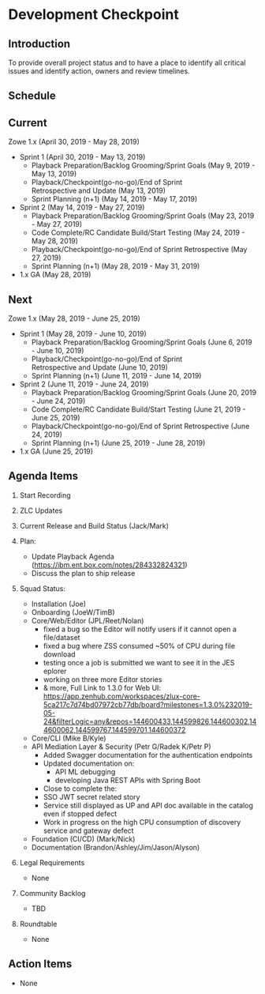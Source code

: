 # Development Checkpoint

Introduction
------------
To provide overall project status and to have a place to identify all critical issues and identify action, owners and review timelines.

Schedule
--------

Current
-------

Zowe 1.x (April 30, 2019 - May 28, 2019)
- Sprint 1 (April 30, 2019 - May 13, 2019)
  - Playback Preparation/Backlog Grooming/Sprint Goals (May 9, 2019 - May 13, 2019)
  - Playback/Checkpoint(go-no-go)/End of Sprint Retrospective and Update (May 13, 2019)
  - Sprint Planning (n+1) (May 14, 2019 - May 17, 2019)
- Sprint 2 (May 14, 2019 - May 27, 2019)
  - Playback Preparation/Backlog Grooming/Sprint Goals (May 23, 2019 - May 27, 2019)
  - Code Complete/RC Candidate Build/Start Testing (May 24, 2019 - May 28, 2019)
  - Playback/Checkpoint(go-no-go)/End of Sprint Retrospective (May 27, 2019)
  - Sprint Planning (n+1) (May 28, 2019 - May 31, 2019)
- 1.x GA (May 28, 2019)

Next
----
Zowe 1.x (May 28, 2019 - June 25, 2019)
- Sprint 1 (May 28, 2019 - June 10, 2019)
   - Playback Preparation/Backlog Grooming/Sprint Goals (June 6, 2019 - June 10, 2019)
   - Playback/Checkpoint(go-no-go)/End of Sprint Retrospective and Update (June 10, 2019)
   - Sprint Planning (n+1) (June 11, 2019 - June 14, 2019)
- Sprint 2 (June 11, 2019 - June 24, 2019)
   - Playback Preparation/Backlog Grooming/Sprint Goals (June 20, 2019 - June 24, 2019)
   - Code Complete/RC Candidate Build/Start Testing (June 21, 2019 - June 25, 2019)
   - Playback/Checkpoint(go-no-go)/End of Sprint Retrospective (June 24, 2019)
   - Sprint Planning (n+1) (June 25, 2019 - June 28, 2019)
- 1.x GA (June 25, 2019)


Agenda Items
------------
1. Start Recording
2. ZLC Updates
3. Current Release and Build Status (Jack/Mark)
4. Plan:
    - Update Playback Agenda (https://ibm.ent.box.com/notes/284332824321)
    - Discuss the plan to ship release
5. Squad Status:
    - Installation (Joe)
    - Onboarding (JoeW/TimB)
    - Core/Web/Editor (JPL/Reet/Nolan)
      - fixed a bug so the Editor will notify users if it cannot open a file/dataset
      - fixed a bug where ZSS consumed ~50% of CPU during file download
      - testing once a job is submitted we want to see it in the JES eplorer
      - working on three more Editor stories 
      - & more, Full Link to 1.3.0 for Web UI: https://app.zenhub.com/workspaces/zlux-core-5ca217c7d74bd07972cb77db/board?milestones=1.3.0%232019-05-24&filterLogic=any&repos=144600433,144599826,144600302,144600062,144599767,144599701,144600372
    - Core/CLI (Mike B/Kyle)
    - API Mediation Layer & Security (Petr G/Radek K/Petr P)
      - Added Swagger documentation for the authentication endpoints 
      - Updated documentation on: 
        - API ML debugging
        - developing Java REST APIs with Spring Boot  
      - Close to complete the: 
       - SSO JWT secret related story
       - Service still displayed as UP and API doc available in the catalog even if stopped defect
      - Work in progress on the high CPU consumption of discovery service and gateway defect
    - Foundation (CI/CD) (Mark/Nick)
    - Documentation (Brandon/Ashley/Jim/Jason/Alyson)


6. Legal Requirements
    - None

7. Community Backlog
    - TBD
8. Roundtable
    - None

Action Items
------------
- None

